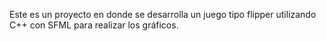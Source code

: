 Este es un proyecto en donde se desarrolla un juego tipo flipper
utilizando C++ con SFML para realizar los gráficos.